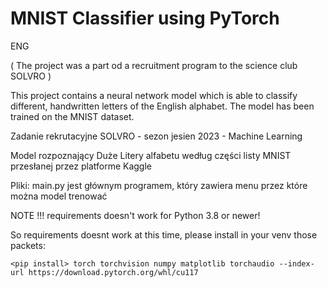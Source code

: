 # MNIST Classifier using PyTorch

ENG

( The project was a part od a recruitment program to the science club SOLVRO )

This project contains a neural network model which is able to classify different, handwritten letters of the English alphabet. The model has been trained on the MNIST dataset.



Zadanie rekrutacyjne SOLVRO - sezon jesien 2023 - Machine Learning

Model rozpoznający Duże Litery alfabetu według części listy MNIST przesłanej przez platforme Kaggle

Pliki:
main.py jest głównym programem, który zawiera menu przez które można model trenować

NOTE !!!
requirements doesn't work for Python 3.8 or newer!

So requirements doesnt work at this time, please install in your venv those packets:

```<pip install> torch torchvision numpy matplotlib torchaudio --index-url https://download.pytorch.org/whl/cu117```

